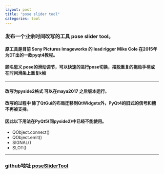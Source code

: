 ```yaml
---
layout: post
title: "pose slider tool"
categories: tool
---
```


### 发布一个业余时间改写的工具 pose slider tool。
#### 原工具是目前 Sony Pictures Imageworks 的 lead rigger  Mike Cole 在2015年为DT出的一款pyqt4教程。
#### 顾名思义 pose的滑动调节，可以快速的进行pose切换，摆脱重复的拖动手柄或在时间滑条上重复k帧
***
#### 改写为pyside2格式 可以在maya2017 之后版本运行。
#### 改写的过程中 除了QtGui的布局迁移到QtWidgets外，PyQt4的旧式的信号和槽不再被支持。
#### 因此以下用法在PyQt5(同pyside2)中已经不能使用。
- QObject.connect()
- QObject.emit()
- SIGNAL()
- SLOT()
***
### github地址 [poseSliderTool][poseSliderTool] 
[poseSliderTool]: https://github.com/shabbySilence/poseSliderTool


